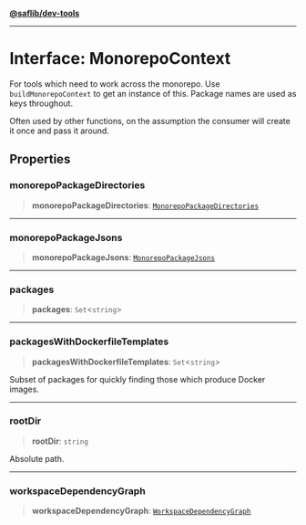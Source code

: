 [**@saflib/dev-tools**](../index.md)

***

# Interface: MonorepoContext

For tools which need to work across the monorepo. Use `buildMonorepoContext` to
get an instance of this. Package names are used as keys throughout.

Often used by other functions, on the assumption the consumer will create it once
and pass it around.

## Properties

### monorepoPackageDirectories

> **monorepoPackageDirectories**: [`MonorepoPackageDirectories`](MonorepoPackageDirectories.md)

***

### monorepoPackageJsons

> **monorepoPackageJsons**: [`MonorepoPackageJsons`](MonorepoPackageJsons.md)

***

### packages

> **packages**: `Set`\<`string`\>

***

### packagesWithDockerfileTemplates

> **packagesWithDockerfileTemplates**: `Set`\<`string`\>

Subset of packages for quickly finding those which produce Docker images.

***

### rootDir

> **rootDir**: `string`

Absolute path.

***

### workspaceDependencyGraph

> **workspaceDependencyGraph**: [`WorkspaceDependencyGraph`](WorkspaceDependencyGraph.md)
